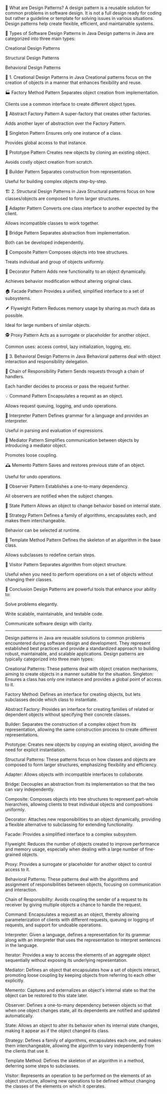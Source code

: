 🎯 What are Design Patterns?
A design pattern is a reusable solution for common problems in software design.
It is not a full design ready for coding but rather a guideline or template for solving issues in various situations.
Design patterns help create flexible, efficient, and maintainable systems.

🧱 Types of Software Design Patterns in Java
Design patterns in Java are categorized into three main types:

Creational Design Patterns

Structural Design Patterns

Behavioral Design Patterns

🔨 1. Creational Design Patterns in Java
Creational patterns focus on the creation of objects in a manner that enhances flexibility and reuse.

🏭 Factory Method Pattern
Separates object creation from implementation.

Clients use a common interface to create different object types.

🧰 Abstract Factory Pattern
A super-factory that creates other factories.

Adds another layer of abstraction over the Factory Pattern.

👤 Singleton Pattern
Ensures only one instance of a class.

Provides global access to that instance.

🧬 Prototype Pattern
Creates new objects by cloning an existing object.

Avoids costly object creation from scratch.

🧱 Builder Pattern
Separates construction from representation.

Useful for building complex objects step-by-step.

🏗️ 2. Structural Design Patterns in Java
Structural patterns focus on how classes/objects are composed to form larger structures.

🔌 Adapter Pattern
Converts one class interface to another expected by the client.

Allows incompatible classes to work together.

🌉 Bridge Pattern
Separates abstraction from implementation.

Both can be developed independently.

🌲 Composite Pattern
Composes objects into tree structures.

Treats individual and group of objects uniformly.

🎨 Decorator Pattern
Adds new functionality to an object dynamically.

Achieves behavior modification without altering original class.

🏠 Facade Pattern
Provides a unified, simplified interface to a set of subsystems.

🪶 Flyweight Pattern
Reduces memory usage by sharing as much data as possible.

Ideal for large numbers of similar objects.

🕵️ Proxy Pattern
Acts as a surrogate or placeholder for another object.

Common uses: access control, lazy initialization, logging, etc.

🧠 3. Behavioral Design Patterns in Java
Behavioral patterns deal with object interaction and responsibility delegation.

🔗 Chain of Responsibility Pattern
Sends requests through a chain of handlers.

Each handler decides to process or pass the request further.

💡 Command Pattern
Encapsulates a request as an object.

Allows request queuing, logging, and undo operations.

🧾 Interpreter Pattern
Defines grammar for a language and provides an interpreter.

Useful in parsing and evaluation of expressions.

🧭 Mediator Pattern
Simplifies communication between objects by introducing a mediator object.

Promotes loose coupling.

🕰️ Memento Pattern
Saves and restores previous state of an object.

Useful for undo operations.

👀 Observer Pattern
Establishes a one-to-many dependency.

All observers are notified when the subject changes.

🔁 State Pattern
Allows an object to change behavior based on internal state.

🧠 Strategy Pattern
Defines a family of algorithms, encapsulates each, and makes them interchangeable.

Behavior can be selected at runtime.

🧬 Template Method Pattern
Defines the skeleton of an algorithm in the base class.

Allows subclasses to redefine certain steps.

🧳 Visitor Pattern
Separates algorithm from object structure.

Useful when you need to perform operations on a set of objects without changing their classes.

📌 Conclusion
Design Patterns are powerful tools that enhance your ability to:

Solve problems elegantly.

Write scalable, maintainable, and testable code.

Communicate software design with clarity.

------------------------------------------------------------------------------------------------------
Design patterns in Java are reusable solutions to common problems encountered during software design and development.
They represent established best practices and provide a standardized approach to building robust, maintainable, and scalable applications. 
Design patterns are typically categorized into three main types:

Creational Patterns:
These patterns deal with object creation mechanisms, aiming to create objects in a manner suitable for the situation.
Singleton: Ensures a class has only one instance and provides a global point of access to it.

Factory Method: Defines an interface for creating objects, but lets subclasses decide which class to instantiate. 

Abstract Factory: Provides an interface for creating families of related or dependent objects without specifying their concrete classes.

Builder: Separates the construction of a complex object from its representation, allowing the same construction process to create different representations.

Prototype: Creates new objects by copying an existing object, avoiding the need for explicit instantiation.


Structural Patterns:
These patterns focus on how classes and objects are composed to form larger structures, emphasizing flexibility and efficiency.

Adapter: Allows objects with incompatible interfaces to collaborate.

Bridge: Decouples an abstraction from its implementation so that the two can vary independently.

Composite: Composes objects into tree structures to represent part-whole hierarchies, allowing clients to treat individual objects and compositions uniformly.

Decorator: Attaches new responsibilities to an object dynamically, providing a flexible alternative to subclassing for extending functionality.

Facade: Provides a simplified interface to a complex subsystem.

Flyweight: Reduces the number of objects created to improve performance and memory usage, especially when dealing with a large number of fine-grained objects.

Proxy: Provides a surrogate or placeholder for another object to control access to it. 


Behavioral Patterns:
These patterns deal with the algorithms and assignment of responsibilities between objects, focusing on communication and interaction.

Chain of Responsibility: Avoids coupling the sender of a request to its receiver by giving multiple objects a chance to handle the request.

Command: Encapsulates a request as an object, thereby allowing parameterization of clients with different requests, queuing or logging of requests, and support for undoable operations.

Interpreter: Given a language, defines a representation for its grammar along with an interpreter that uses the representation to interpret sentences in the language.

Iterator: Provides a way to access the elements of an aggregate object sequentially without exposing its underlying representation.

Mediator: Defines an object that encapsulates how a set of objects interact, promoting loose coupling by keeping objects from referring to each other explicitly.

Memento: Captures and externalizes an object's internal state so that the object can be restored to this state later.

Observer: Defines a one-to-many dependency between objects so that when one object changes state, all its dependents are notified and updated automatically.

State: Allows an object to alter its behavior when its internal state changes, making it appear as if the object changed its class.

Strategy: Defines a family of algorithms, encapsulates each one, and makes them interchangeable, allowing the algorithm to vary independently from the clients that use it.

Template Method: Defines the skeleton of an algorithm in a method, deferring some steps to subclasses.

Visitor: Represents an operation to be performed on the elements of an object structure, allowing new operations to be defined without changing the classes of the elements on which it operates.
